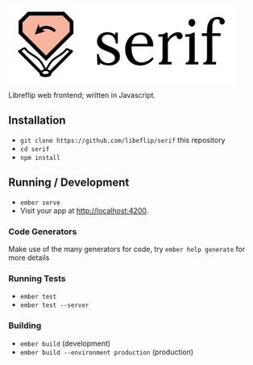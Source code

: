 ![Libreflip serif](serif.png)

Libreflip web frontend; written in Javascript.

## Installation

* `git clone https://github.com/libeflip/serif` this repository
* `cd serif`
* `npm install`

## Running / Development

* `ember serve`
* Visit your app at [http://localhost:4200](http://localhost:4200).

### Code Generators

Make use of the many generators for code, try `ember help generate` for more details

### Running Tests

* `ember test`
* `ember test --server`

### Building

* `ember build` (development)
* `ember build --environment production` (production)

